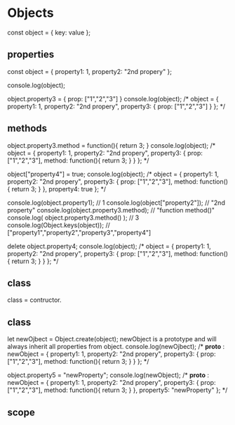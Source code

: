 # Objects
const object = {
	key: value
};

## properties
const object = {
    property1: 1,
    property2: "2nd propery"
};

console.log(object);

object.property3 = {
        prop: ["1","2","3"]
}
console.log(object);
/*
object = {
    property1: 1,
    property2: "2nd propery",
	property3: {
        prop: ["1","2","3"]
	}
};
*/

## methods
object.property3.method = function(){
	return 3;
}
console.log(object);
/*
object = {
    property1: 1,
    property2: "2nd propery",
	property3: {
        prop: ["1","2","3"],
		method: function(){
			return 3;
		}
	}
};
*/

object["property4"] = true;
console.log(object);
/*
object = {
    property1: 1,
    property2: "2nd propery",
	property3: {
        prop: ["1","2","3"],
		method: function(){
			return 3;
		}
	},
	property4: true
};
*/

console.log(object.property1); // 1
console.log(object["property2"]); // "2nd property"
console.log(object.property3.method); // "function method()"
console.log( object.property3.method() ); // 3
console.log(Object.keys(object)); // ["property1","property2","property3","property4"]

delete object.property4;
console.log(object);
/*
object = {
    property1: 1,
    property2: "2nd propery",
	property3: {
        prop: ["1","2","3"],
		method: function(){
			return 3;
		}
	}
};
*/


## class
class = contructor.

## class
let newOjbect = Object.create(object);
newObject is a prototype and will always inherit all properties from object.
console.log(newOjbect);
/*
__proto__ :
newObject = {
    property1: 1,
    property2: "2nd propery",
	property3: {
        prop: ["1","2","3"],
		method: function(){
			return 3;
		}
	}
};
*/

object.property5 = "newProperty";
console.log(newObject);
/*
__proto__ :
newObject = {
    property1: 1,
    property2: "2nd propery",
	property3: {
        prop: ["1","2","3"],
		method: function(){
			return 3;
		}
	},
	property5: "newProperty"
};
*/

## scope